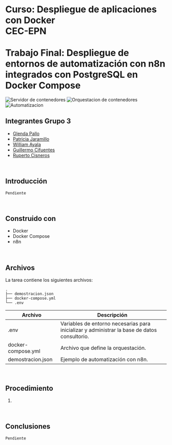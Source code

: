 # Curso: Despliegue de aplicaciones con Docker<br/>CEC-EPN<br/><br/>Trabajo Final:  Despliegue de entornos de automatización con n8n integrados con PostgreSQL en Docker Compose

![Servidor de contenedores][cont-shield]
![Orquestacion de contenedores][ccom-shield]
![Automatizacion][n8n-shield]

## Integrantes Grupo 3

- [Glenda Pallo](https://github.com/glendypallo/DespliegueContenedores-TrabajoFinal-GP)
- [Patricia Jaramillo](https://github.com/PatyJaramillo/DespliegueContenedores-TrabajoFinal-PJ)
- [William Ayala](https://github.com/wrayalav/DespliegueContenedores-TrabajoFinal-WA)
- [Guillermo Cifuentes](https://github.com/guillogps/DespliegueContenedores-TrabajoFinal-GC)
- [Ruperto Cisneros](https://github.com/srcisnerosv-star/DespliegueContenedores-TrabajoFinal-RC)

<br/>

## Introducción

`Pendiente`

<br/>

## Construido con

- Docker
- Docker Compose
- n8n

<br/>

## Archivos

La tarea contiene los siguientes archivos:

```
.
├── demostracion.json
├── docker-compose.yml
└── .env
```

| Archivo | Descripción |
| ---- | ---- |
| .env | Variables de entorno necesarias para inicializar y administrar la base de datos consultorio. |
| docker-compose.yml | Archivo que define la orquestación. |
| demostracion.json | Ejemplo de automatización con n8n. |

<br/>

## Procedimiento

1. 

<br/>

## Conclusiones

`Pendiente`

<!-- MARKDOWN LINKS & IMAGES -->
[cont-shield]: https://img.shields.io/badge/CONTAINER-DOCKER-red?style=for-the-badge&logo=docker
[ccom-shield]: https://img.shields.io/badge/CONTAINER-DOCKER%20COMPOSE-blue?style=for-the-badge&logo=docker
[n8n-shield]: https://img.shields.io/badge/WORKFLOW-N8N-green?style=for-the-badge&logo=n8n
